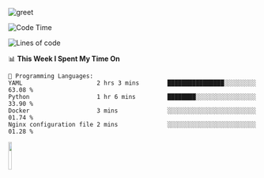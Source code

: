 ![greet](https://user-images.githubusercontent.com/44234583/146624354-9d461392-3676-4e7a-b12f-debc7319f53b.gif) 


<!--START_SECTION:waka-->
![Code Time](http://img.shields.io/badge/Code%20Time-628%20hrs%2044%20mins-blue)

![Lines of code](https://img.shields.io/badge/From%20Hello%20World%20I%27ve%20Written-5.1%20million%20lines%20of%20code-blue)

📊 **This Week I Spent My Time On** 

```text
💬 Programming Languages: 
YAML                     2 hrs 3 mins        ████████████████░░░░░░░░░   63.08 % 
Python                   1 hr 6 mins         ████████░░░░░░░░░░░░░░░░░   33.90 % 
Docker                   3 mins              ░░░░░░░░░░░░░░░░░░░░░░░░░   01.74 % 
Nginx configuration file 2 mins              ░░░░░░░░░░░░░░░░░░░░░░░░░   01.28 % 
```


<!--END_SECTION:waka-->
<img src="https://user-images.githubusercontent.com/44234583/191059235-95ebfce1-7fc7-4eee-baff-214d902e7c18.gif" width="12%"/>
